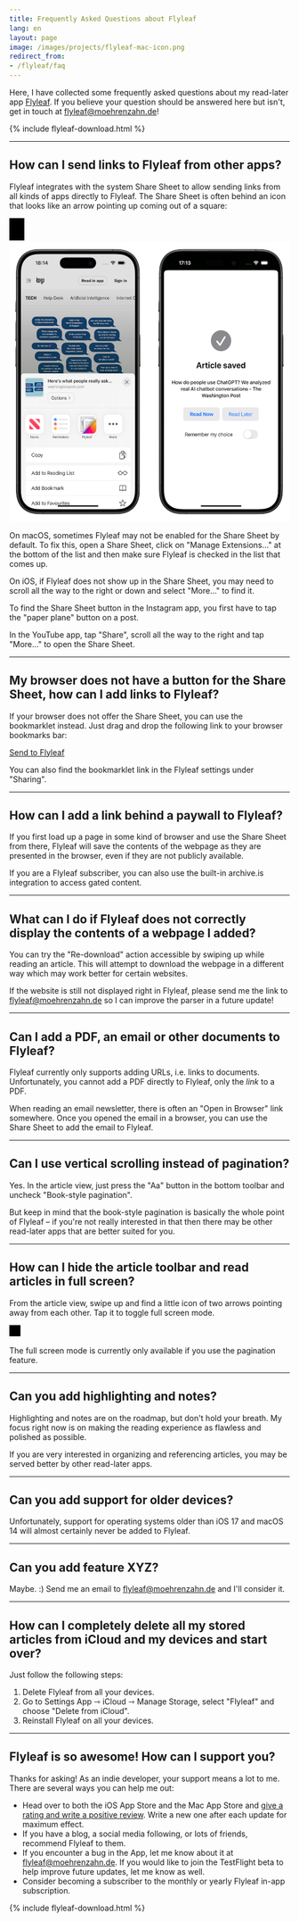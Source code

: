 ```yaml
---
title: Frequently Asked Questions about Flyleaf
lang: en
layout: page
image: /images/projects/flyleaf-mac-icon.png
redirect_from:
- /flyleaf/faq
---
```


Here, I have collected some frequently asked questions about my read-later app [Flyleaf](/project/flyleaf/). If you believe your question should be answered here but isn't, get in touch at [flyleaf@moehrenzahn.de](mailto:flyleaf@moehrenzahn.de)!

{% include flyleaf-download.html %}

----

## How can I send links to Flyleaf from other apps?

Flyleaf integrates with the system Share Sheet to allow sending links from all kinds of apps directly to Flyleaf. The Share Sheet is often behind an icon that looks like an arrow pointing up coming out of a square:

<img loading="lazy" height="40" style="filter:invert(1)" alt="" src="/images/projects/sf-share.svg">

<img loading="lazy" height="500" alt="" src="/images/projects/flyleaf-share-ios.png">

On macOS, sometimes Flyleaf may not be enabled for the Share Sheet by default. To fix this, open a Share Sheet, click on "Manage Extensions…" at the bottom of the list and then make sure Flyleaf is checked in the list that comes up.

On iOS, if Flyleaf does not show up in the Share Sheet, you may need to scroll all the way to the right or down and select "More..." to find it.

To find the Share Sheet button in the Instagram app, you first have to tap the "paper plane" button on a post.

In the YouTube app, tap "Share", scroll all the way to the right and tap "More…" to open the Share Sheet.

----

## My browser does not have a button for the Share Sheet, how can I add links to Flyleaf?

If your browser does not offer the Share Sheet, you can use the bookmarklet instead. Just drag and drop the following link to your browser bookmarks bar:

[Send to Flyleaf](javascript:(function(){window.open('flyleaf://article?url='+encodeURIComponent(window.location));})();)

You can also find the bookmarklet link in the Flyleaf settings under "Sharing".

----

## How can I add a link behind a paywall to Flyleaf?

If you first load up a page in some kind of browser and use the Share Sheet from there, Flyleaf will save the contents of the webpage as they are presented in the browser, even if they are not publicly available.

If you are a Flyleaf subscriber, you can also use the built-in archive.is integration to access gated content.

----

## What can I do if Flyleaf does not correctly display the contents of a webpage I added?

You can try the "Re-download" action accessible by swiping up while reading an article. This will attempt to download the webpage in a different way which may work better for certain websites.

If the website is still not displayed right in Flyleaf, please send me the link to [flyleaf@moehrenzahn.de](mailto:flyleaf@moehrenzahn.de) so I can improve the parser in a future update!

----

## Can I add a PDF, an email or other documents to Flyleaf?

Flyleaf currently only supports adding URLs, i.e. links to documents. Unfortunately, you cannot add a PDF directly to Flyleaf, only the *link* to a PDF.

When reading an email newsletter, there is often an "Open in Browser" link somewhere. Once you opened the email in a browser, you can use the Share Sheet to add the email to Flyleaf.

----

## Can I use vertical scrolling instead of pagination?

Yes. In the article view, just press the "Aa" button in the bottom toolbar and uncheck "Book-style pagination".

But keep in mind that the book-style pagination is basically the whole point of Flyleaf – if you're not really interested in that then there may be other read-later apps that are better suited for you.

----

## How can I hide the article toolbar and read articles in full screen?

From the article view, swipe up and find a little icon of two arrows pointing away from each other. Tap it to toggle full screen mode.

<img loading="lazy" alt="" height="20" src="/images/projects/sf-fullscreen.svg" style="filter:invert(1)">

The full screen mode is currently only available if you use the pagination feature.

----

## Can you add highlighting and notes?

Highlighting and notes are on the roadmap, but don't hold your breath. My focus right now is on making the reading experience as flawless and polished as possible.

If you are very interested in organizing and referencing articles, you may be served better by other read-later apps.

----

## Can you add support for older devices?

Unfortunately, support for operating systems older than iOS 17 and macOS 14 will almost certainly never be added to Flyleaf.

----

## Can you add feature XYZ?

Maybe. :) Send me an email to [flyleaf@moehrenzahn.de](mailto:flyleaf@moehrenzahn.de) and I'll consider it.

----

## How can I completely delete all my stored articles from iCloud and my devices and start over?

Just follow the following steps:

1. Delete Flyleaf from all your devices.
2. Go to Settings App ⇾ iCloud ⇾ Manage Storage, select "Flyleaf" and choose "Delete from iCloud".
3. Reinstall Flyleaf on all your devices.

----

## Flyleaf is so awesome! How can I support you?

Thanks for asking! As an indie developer, your support means a lot to me. There are several ways you can help me out:

- Head over to both the iOS App Store and the Mac App Store and [give a rating and write a positive review](https://apps.apple.com/app/flyleaf-read-later/id6475200381?action=write-review). Write a new one after each update for maximum effect.
- If you have a blog, a social media following, or lots of friends, recommend Flyleaf to them.
- If you encounter a bug in the App, let me know about it at [flyleaf@moehrenzahn.de](mailto:flyleaf@moehrenzahn.de). If you would like to join the TestFlight beta to help improve future updates, let me know as well.
- Consider becoming a subscriber to the monthly or yearly Flyleaf in-app subscription.

{% include flyleaf-download.html %}